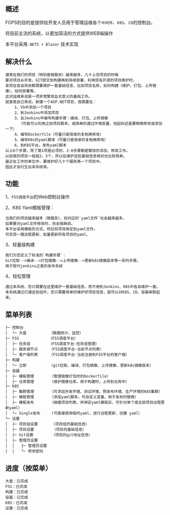 ## 概述
FOPS的目的是提供给开发人员用于管理运维各个`中间件`、`K8S`、`CD`的控制台。

将目前主流的系统，以更加简洁的方式提供WEB端操作

本平台采用`.NET5 + Blazor` 技术实现

## 解决什么

    通常在我们的项目（特别是微服务）越来越多，几十上百项目的时候
    要对项目从开发、GIT提交到构建再到持续部署，利用现有开源的项目维护时，
    发现在各自系统都需要维护一套基础信息，比如项目名称、如何构建（维护、打包、上传镜像）、如何部署等。
    这对运维来说是一项非常繁琐且无意义的基础工作。
    就拿我自己来说，新建一个ASP.NET项目，我需要在：
        1、VS中添加一个项目
        2、到Jenkins中添加项目
        3、在Jenkins中编写构建步骤：编译、打包、上传镜像
          （可能可以利用之前项目脚本，或简单的通过环境变量，但起码还是要稍微修改或添加一下）
        4、编写Dockerfile（尽量只是简单的复制再修改）
        5、编写K8s的yaml脚本（尽量只是简单的复制再修改）
        6、到K8S平台，发布yaml脚本
    以上6个步骤，除了第1项是必须的，2-6步骤都是繁琐的添加、修改工作。
    以前我的项目一般就2，3个，所以在维护这些基础信息相对也比较简单。
    最近在工作的单位中，要维护好几十个服务再一个项目中。
    因此才会衍生出本系统来。
## 功能
1、`FSS调度平台`的Web控制台操作

2、K8S Yaml模板管理：

    当我们的项目越来越多（微服务），则对应的`yaml文件`也会越来越多。
    如果要对yaml文件修改时，则会很麻烦。
    本平台采用模板的方式，然后将项目绑定到yaml文件。
    可实现一键远程更新、批量更新所有项目的yaml。

3、轻量级构建

    我们为您定义了标准的`构建步骤`：
    Git拉取-->编译-->打包镜像-->上传镜像-->更新k8s镜像版本等一系列步骤。
    用于取代jenkins之类的发布系统

4、轻松管理
    
    通过本系统，您只需要在这里维护一套基础信息，而不用到Jenkins、K8S中各自维护一套。
    本系统通过打通这些组件，您只需要简单的维护好项目信息，就可以对K8S、CD、容器串联起来。
## 菜单列表
```
├─ 控制台
│  └─ 大盘          （数据统计、监控）
├─ FSS             （FSS调度平台）
│  ├─ 任务组        （FSS调度平台-任务组管理）
│  ├─ 服务端节点     （FSS调度平台-当前节点列表）
│  └─ 客户端列表     （FSS调度平台-当前注册到FSS平台的客户端）
├─ 构建
│  └─ 立即          （git拉取、编译、打包镜像、上传镜像、更新k8s镜像版本）
├─ 容器
│  ├─ 模板管理       （管理镜像打包时的Dockerfile）
│  ├─ 仓库管理       （维护镜像仓库，用于构建时，上传到仓库中）
├─ K8S
│  ├─ 集群管理       （可添加开发环境、测试环境、预发布环境、生产环境的K8S集群）
│  ├─ 模板管理       （添加yaml脚本，可自定义变量，用于发布时替换）
│  ├─ 模板发布       （根据项目列表，并绑定yaml模板后，可针对单个或全部项目远程更新yaml）
│  └─ Single发布     (可直接使用临时yaml，进行远程更新、创建 yaml）
└─ 设置
│  ├─ 项目组设置      （项目组的基础信息）
│  ├─ 项目设置        （项目的基础信息）
│  ├─ Git设置        （项目的git地址信息）
│  ├─ 管理员设置
│  │   ├─ 管理员设置
│  │   └─ 修改密码
```

## 进度（按菜单）
```
大盘：已完成
FSS：已完成
构建：已完成
容器：已完成
K8S：已完成
设置：已完成
```